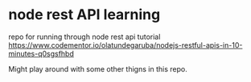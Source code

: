 # node rest API learning
repo for running through node rest api tutorial https://www.codementor.io/olatundegaruba/nodejs-restful-apis-in-10-minutes-q0sgsfhbd

Might play around with some other thigns in this repo.
